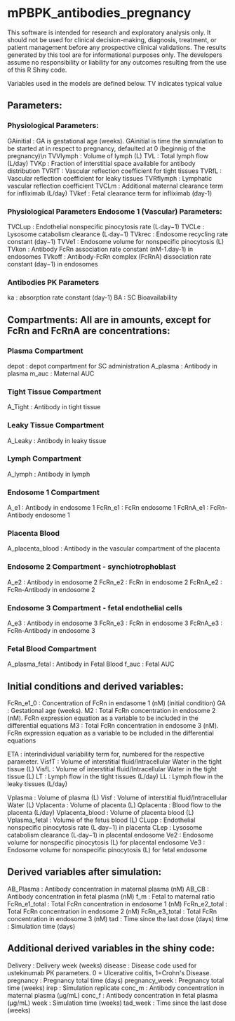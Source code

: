 # mPBPK_antibodies_pregnancy
This software is intended for research and exploratory analysis only. It should not be used for clinical decision-making, diagnosis, treatment, or patient management before any prospective clinical validations. The results generated by this tool are for informational purposes only. The developers assume no responsibility or liability for any outcomes resulting from the use of this R Shiny code.


Variables used in the models are defined below. TV indicates typical value


## Parameters:
### Physiological Parameters:
GAinitial         : GA is gestational age (weeks). GAinitial is time the simnulation to be started at in respect to pregnancy, defaulted at 0 (beginnig of the pregnancy)\n
TVVlymph          : Volume of lymph (L) 
TVL               : Total lymph flow (L/day) 
TVKp              : Fraction of interstitial space available for antibody distribution
TVRfT             : Vascular reflection coefficient for tight tissues
TVRfL             : Vascular reflection coefficient for leaky tissues
TVRflymph         : Lymphatic vascular reflection coefficient
TVCLm             : Additional maternal clearance term for infliximab (L/day)
TVkef             : Fetal clearance term for infliximab (day-1)

### Physiological Parameters Endosome 1 (Vascular) Parameters:
TVCLup            : Endothelial nonspecific pinocytosis rate (L∙day−1) 
TVCLe             : Lysosome catabolism clearance (L∙day−1)
TVkrec            : Endosome recycling rate constant (day−1)
TVVe1             : Endosome volume for nonspecific pinocytosis (L) 
TVkon             : Antibody FcRn association rate constant (nM-1.day-1) in endosomes
TVkoff            : Antibody-FcRn complex (FcRnA) dissociation rate constant (day−1) in endosomes

### Antibodies PK Parameters
ka                : absorption rate constant (day-1)
BA                : SC Bioavailability

## Compartments: All are in amounts, except for FcRn and FcRnA are concentrations:
### Plasma Compartment
depot             : depot compartment for SC administration
A_plasma          : Antibody in plasma
m_auc             : Maternal AUC
  
### Tight Tissue Compartment
A_Tight           : Antibody in tight tissue

### Leaky Tissue Compartment
A_Leaky           : Antibody in leaky tissue

### Lymph Compartment
A_lymph           : Antibody in lymph
  
### Endosome 1 Compartment
A_e1              : Antibody in endosome 1
FcRn_e1           : FcRn endosome 1
FcRnA_e1          : FcRn-Antibody endosome 1

### Placenta Blood
A_placenta_blood  : Antibody in the vascular compartment of the placenta

### Endosome 2 Compartment - synchiotrophoblast
A_e2              : Antibody in endosome 2
FcRn_e2           : FcRn in endosome 2
FcRnA_e2          : FcRn-Antibody in endosome 2

### Endosome 3 Compartment - fetal endothelial cells
A_e3              : Antibody in endosome 3
FcRn_e3           : FcRn in endosome 3
FcRnA_e3          : FcRn-Antibody in endosome 3

### Fetal Blood Compartment
A_plasma_fetal    : Antibody in Fetal Blood
f_auc             : Fetal AUC


## Initial conditions and derived variables:
FcRn_e1_0         : Concentration of FcRn in endasome 1 (nM) (initial condition)
GA                : Gestational age (weeks). 
M2                : Total FcRn concentration in endosome 2 (nM). FcRn expression equation as a variable to be included in the differential equations
M3                : Total FcRn concentration in endosome 3 (nM). FcRn expression equation as a variable to be included in the differential equations

ETA               : interindividual variability term for, numbered for the respective parameter.
VisfT             : Volume of interstitial fluid/Intracellular Water in the tight tissue (L)
VisfL             : Volume of interstitial fluid/Intracellular Water in the tight tissue (L)
LT                : Lymph flow in the tight tissues (L/day)
LL                : Lymph flow in the leaky tissues (L/day)

Vplasma           : Volume of plasma (L)
Visf              : Volume of interstitial fluid/Intracellular Water (L)
Vplacenta         : Volume of placenta (L)
Qplacenta         : Blood flow to the placenta (L/day)
Vplacenta_blood   : Volume of placenta blood (L)
Vplasma_fetal     : Volume of the fetus blood (L)
CLupp             : Endothelial nonspecific pinocytosis rate (L∙day−1) in placenta
CLep              : Lysosome catabolism clearance (L∙day−1) in placental endosome
Ve2               : Endosome volume for nonspecific pinocytosis (L) for placental endosome
Ve3               : Endosome volume for nonspecific pinocytosis (L) for fetal endosome

## Derived variables after simulation:
AB_Plasma         : Antibody concentration in maternal plasma (nM)
AB_CB             : Antibody concentration in fetal plasma (nM)
f_m               : Fetal to maternal ratio
FcRn_e1_total     : Total FcRn concentration in endosome 1 (nM)
FcRn_e2_total     : Total FcRn concentration in endosome 2 (nM)
FcRn_e3_total     : Total FcRn concentration in endosome 3 (nM)
tad               : Time since the last dose (days)
time              : Simulation time (days)

## Additional derived variables in the shiny code:
Delivery          : Delivery week (weeks)
disease           : Disease code used for ustekinumab PK parameters. 0 = Ulcerative colitis, 1=Crohn's Disease.
pregnancy         : Pregnancy total time (days)
pregnancy_week    : Pregnancy total time (weeks)
irep              : Simulation replicate
conc_m            : Antibody concentration in maternal plasma (μg/mL)
conc_f            : Antibody concentration in fetal plasma (μg/mL)
week              : Simulation time (weeks)
tad_week          : Time since the last dose (weeks)
